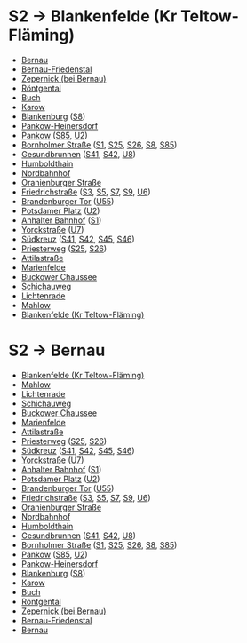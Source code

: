 # S2 → Blankenfelde (Kr Teltow-Fläming)
* [Bernau](../stations/Bernau.md)
* [Bernau-Friedenstal](../stations/Bernau-Friedenstal.md)
* [Zepernick (bei Bernau)](../stations/Zepernick-(bei-Bernau).md)
* [Röntgental](../stations/Röntgental.md)
* [Buch](../stations/Buch.md)
* [Karow](../stations/Karow.md)
* [Blankenburg](../stations/Blankenburg.md) ([S8](S8.md))
* [Pankow-Heinersdorf](../stations/Pankow-Heinersdorf.md)
* [Pankow](../stations/Pankow.md) ([S85](S85.md), [U2](U2.md))
* [Bornholmer Straße](../stations/Bornholmer-Straße.md) ([S1](S1.md), [S25](S25.md), [S26](S26.md), [S8](S8.md), [S85](S85.md))
* [Gesundbrunnen](../stations/Gesundbrunnen.md) ([S41](S41.md), [S42](S42.md), [U8](U8.md))
* [Humboldthain](../stations/Humboldthain.md)
* [Nordbahnhof](../stations/Nordbahnhof.md)
* [Oranienburger Straße](../stations/Oranienburger-Straße.md)
* [Friedrichstraße](../stations/Friedrichstraße.md) ([S3](S3.md), [S5](S5.md), [S7](S7.md), [S9](S9.md), [U6](U6.md))
* [Brandenburger Tor](../stations/Brandenburger-Tor.md) ([U55](U55.md))
* [Potsdamer Platz](../stations/Potsdamer-Platz.md) ([U2](U2.md))
* [Anhalter Bahnhof](../stations/Anhalter-Bahnhof.md) ([S1](S1.md))
* [Yorckstraße](../stations/Yorckstraße.md) ([U7](U7.md))
* [Südkreuz](../stations/Südkreuz.md) ([S41](S41.md), [S42](S42.md), [S45](S45.md), [S46](S46.md))
* [Priesterweg](../stations/Priesterweg.md) ([S25](S25.md), [S26](S26.md))
* [Attilastraße](../stations/Attilastraße.md)
* [Marienfelde](../stations/Marienfelde.md)
* [Buckower Chaussee](../stations/Buckower-Chaussee.md)
* [Schichauweg](../stations/Schichauweg.md)
* [Lichtenrade](../stations/Lichtenrade.md)
* [Mahlow](../stations/Mahlow.md)
* [Blankenfelde (Kr Teltow-Fläming)](../stations/Blankenfelde-(Kr-Teltow-Fläming).md)

# S2 → Bernau
* [Blankenfelde (Kr Teltow-Fläming)](../stations/Blankenfelde-(Kr-Teltow-Fläming).md)
* [Mahlow](../stations/Mahlow.md)
* [Lichtenrade](../stations/Lichtenrade.md)
* [Schichauweg](../stations/Schichauweg.md)
* [Buckower Chaussee](../stations/Buckower-Chaussee.md)
* [Marienfelde](../stations/Marienfelde.md)
* [Attilastraße](../stations/Attilastraße.md)
* [Priesterweg](../stations/Priesterweg.md) ([S25](S25.md), [S26](S26.md))
* [Südkreuz](../stations/Südkreuz.md) ([S41](S41.md), [S42](S42.md), [S45](S45.md), [S46](S46.md))
* [Yorckstraße](../stations/Yorckstraße.md) ([U7](U7.md))
* [Anhalter Bahnhof](../stations/Anhalter-Bahnhof.md) ([S1](S1.md))
* [Potsdamer Platz](../stations/Potsdamer-Platz.md) ([U2](U2.md))
* [Brandenburger Tor](../stations/Brandenburger-Tor.md) ([U55](U55.md))
* [Friedrichstraße](../stations/Friedrichstraße.md) ([S3](S3.md), [S5](S5.md), [S7](S7.md), [S9](S9.md), [U6](U6.md))
* [Oranienburger Straße](../stations/Oranienburger-Straße.md)
* [Nordbahnhof](../stations/Nordbahnhof.md)
* [Humboldthain](../stations/Humboldthain.md)
* [Gesundbrunnen](../stations/Gesundbrunnen.md) ([S41](S41.md), [S42](S42.md), [U8](U8.md))
* [Bornholmer Straße](../stations/Bornholmer-Straße.md) ([S1](S1.md), [S25](S25.md), [S26](S26.md), [S8](S8.md), [S85](S85.md))
* [Pankow](../stations/Pankow.md) ([S85](S85.md), [U2](U2.md))
* [Pankow-Heinersdorf](../stations/Pankow-Heinersdorf.md)
* [Blankenburg](../stations/Blankenburg.md) ([S8](S8.md))
* [Karow](../stations/Karow.md)
* [Buch](../stations/Buch.md)
* [Röntgental](../stations/Röntgental.md)
* [Zepernick (bei Bernau)](../stations/Zepernick-(bei-Bernau).md)
* [Bernau-Friedenstal](../stations/Bernau-Friedenstal.md)
* [Bernau](../stations/Bernau.md)
